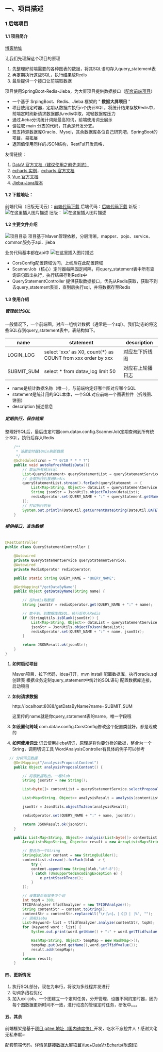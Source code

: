 ## 一、项目描述
### 1 后端项目
#### 1.1 项目简介
[博客地址](https://blog.csdn.net/Mrkaizi/article/details/112240338)

让我们先理解这个项目的原理
1. 先整理好前端需要的各种图表的数据，将其SQL语句存入query_statement表
2. 再定期执行这些SQL，执行结果放Redis
3. 最后提供一个接口让前端取数据

项目使用SpringBoot-Redis-Jieba，为大屏项目提供数据接口（[配套前端项目](https://github.com/qiyankai/Big-Screen-Vue-Datav-Echarts)）
- 一个基于 SrpingBoot、Redis、Jieba 框架的 " **数据大屏项目** "
- 项目使用定时器，定期从数据库执行n个统计SQL，将统计结果存放Redis中，前端定时刷新请求数据都从redis中取，减轻数据库压力
- 通过Jieba分词统计词频最高的词，前端使用词云展示
- 请拉取 main 分支的代码，其余是开发分支。
- 现支持源数据库Oracle、Mysql，其余数据库各位自己研究吧，SpringBoot的项目，易拓展
- 返回值使用同样的JSON结构，RestFul开发风格，


友情链接：
1.  [DataV 官方文档（建议使用之前先浏览）](http://datav.jiaminghi.com/guide/)
2.  [echarts 实例](https://www.echartsjs.com/examples/zh/index.html)，[echarts 官方文档](https://www.echartsjs.com/zh/option.html#title)
3.  [Vue 官方文档](https://cn.vuejs.org/v2/guide/instance.html)
4.  [Jieba-Java版本](https://github.com/huaban/jieba-analysis)
#### 1.2 **下载地址：**
前端代码（旧版无词云）：[前端代码下载](https://github.com/qiyankai/Big-Screen-Vue-Datav-Echarts)
后端代码：[后端代码下载](https://github.com/qiyankai/Big-Screen-SpringBoot-Redis-Jieba)
新版：
![在这里插入图片描述](https://img-blog.csdnimg.cn/20210105164158463.png?x-oss-process=image/watermark,type_ZmFuZ3poZW5naGVpdGk,shadow_10,text_aHR0cHM6Ly9ibG9nLmNzZG4ubmV0L01ya2Fpemk=,size_16,color_FFFFFF,t_70)
旧版：
![在这里插入图片描述](https://img-blog.csdnimg.cn/20210105143115584.png?x-oss-process=image/watermark,type_ZmFuZ3poZW5naGVpdGk,shadow_10,text_aHR0cHM6Ly9ibG9nLmNzZG4ubmV0L01ya2Fpemk=,size_16,color_FFFFFF,t_70)

#### 1.2 主要文件介绍

![项目目录](https://img-blog.csdnimg.cn/20210105164712120.png)
项目基于Maven管理依赖，分层清晰，mapper、pojo、service、common服务于api、jieba

业务代码基本都在api中
![在这里插入图片描述](https://img-blog.csdnimg.cn/20210105165006237.png?x-oss-process=image/watermark,type_ZmFuZ3poZW5naGVpdGk,shadow_10,text_aHR0cHM6Ly9ibG9nLmNzZG4ubmV0L01ya2Fpemk=,size_16,color_FFFFFF,t_70)
- CorsConfig配置跨域访问，上线后在此配置跨域
- ScannerJob（核心）定时器每隔固定间隔，将query_statement表中所有查询语句取出执行，执行结果存到Redis中
- QueryStatementController 提供获取数据接口，优先从Redis获取，获取不到去query_statement表查，查到后执行sql，并将数据存至Redis

#### 1.3 使用介绍

##### 管理统计SQL
一般情况下，一个前端图，对应一组统计数据（通常是一个sql）。我们动态的将这些SQL存到query_statement表中，表结构如下。

| name                |  statement |  description |
| ------------------- | --------------------------------------------------- |-|
| LOGIN_LOG| select 'xxx' as X0, count(*) as COUNT from xxx order by xxx   | 对应左下折线图 |
| SUBMIT_SUM| select * from datav_log limit 50| 对应右上轮播日志  |

- name是统计数据名称（唯一），与前端约定好哪个图对应哪个SQL
- statement是统计用的SQL本体，一个SQL对应前端一个图表控件（折线图、饼图）
- description 描述信息
##### 定期执行，保存结果
整理好SQL后，最后由定时器com.datav.config.ScannerJob定期查询到所有统计SQL，执行后存入Redis

```java
    /**
     * 设置定时器10min刷新数据
     */
    @Scheduled(cron = "* 0/10 * * * ?")
    public void autoRefreshRedisData(){
        // 取出所有统计sql
        List<QueryStatement> queryStatementList = queryStatementService.getList();
        // 全部执行后放进Redis
        queryStatementList.stream().forEach(queryStatement -> {
            List<Map<String, Object>> dataList = queryStatementService.findDataByQuery(queryStatement);
            String jsonStr = JsonUtils.objectToJson(dataList);
            redisOperator.set(QUERY_NAME + ":" + queryStatement.getName(), jsonStr);
        });
        // 打印执行时长
        System.out.println(DateUtil.getCurrentDateString(DateUtil.DATETIME_PATTERN));
    }

```

##### 提供接口，查询数据

```java

@RestController
public class QueryStatementController {

    @Autowired
    private QueryStatementService queryStatementService;
    @Autowired
    private RedisOperator redisOperator;

    public static String QUERY_NAME = "QUERY_NAME";

    @GetMapping("/getDataByName")
    public Object getDataByName(String name) {

        // 在Redis取数据
        String jsonStr = redisOperator.get(QUERY_NAME + ":" + name);

        // 取不到，到数据库找SQL，执行后存入Redis
        if (StringUtils.isBlank(jsonStr)) {
            List<Map<String, Object>> dataList = queryStatementService.findDataBySql(name);
            jsonStr = JsonUtils.objectToJson(dataList);
            redisOperator.set(QUERY_NAME + ":" + name, jsonStr);
        }

        return JSONResult.ok(jsonStr);
    }
}
```

1. **如何启动项目**

   	Maven项目，拉下代码，idea打开，mvn install
   	配置数据库，执行oracle.sql创建表
   	根据业务定制query_statement中统计的SQL语句
	配置数据库连接，启动项目
	
2. **如何请求数据**

	 http://localhost:8088/getDataByName?name=SUBMIT_SUM
 
 	这里传的name就是你query_statement表的name，唯一字段哦
 	
3. **如设置何跨域**
	com.datav.config.CorsConfig修改这个配置类就好，都是现成的
4. **如何使用词云**
	词云使用Jieba切词，原理是将你要分析的数据，整合为一个String，调用切词工具
	WordAnalysisController有具体的例子可以参考
	

```java
  // 分析词云数据
    @GetMapping("/analysisProposalContent")
    public Object analysisProposalContent() {

        // 将源数据取出，一堆blob
        String jsonStr = new String();

        List<byte[]> contentList = queryStatementService.selectProposalContent();

        List<Map<String, Object>> analysisResult = analysis(contentList);

        jsonStr = JsonUtils.objectToJson(analysisResult);

        redisOperator.set(QUERY_NAME + ":" + name, jsonStr);

        return JSONResult.ok(jsonStr);
    }

    public List<Map<String, Object>> analysis(List<byte[]> contentList) {
        ArrayList<Map<String, Object>> result = new ArrayList<Map<String, Object>>();

        // 整合为一个String
        StringBuilder content = new StringBuilder();
        contentList.stream().forEach(blob -> {
            try {
            content.append(new String(blob,"utf-8"));
            } catch (UnsupportedEncodingException e) {
                e.printStackTrace();
            }
        });

        // 设置最后保留多少个词
        int topN = 300;
        TFIDFAnalyzer tfidfAnalyzer = new TFIDFAnalyzer();
        String contentStr = content.toString();
        contentStr = contentStr.replaceAll("\r|\n|。|《|》| |%", "");
        // 调用Jieba
        List<Keyword> list = tfidfAnalyzer.analyze(contentStr, topN);
        for (Keyword word : list) {
            System.out.print(word.getName() + ":" + word.getTfidfvalue() + ",");

            HashMap<String, Object> tempMap = new HashMap<>();
            tempMap.put(word.getName(),word.getTfidfvalue());
            result.add(tempMap);
        }
        return result;
    }
```

#### 四、更新情况

1. 执行SQL部分，现在为串行，将改为多线程并发进行
2. 切词多线程优化
3. 加入xxl-job，一个图建立一个定时任务，分开管理，设置不同的定时器，因为每个图数据更新时间不一致，进行动态的管理定时任务，研发中。。。

#### 五、其余
前端框架是基于[项目 gitee 地址（国内速度快）](https://gitee.com/MTrun/big-screen-vue-datav)开发，吃水不忘挖井人！感谢大佬无私奉献~

配套前端代码，详情见链接[数据大屏项目Vue+DataV+Echarts(附源码)]()
